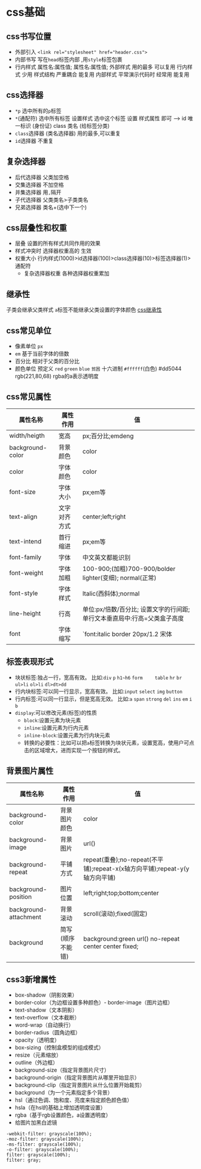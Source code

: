# css基础
## css书写位置
- 外部引入
`<link rel="stylesheet" href="header.css">`
- 内部书写
写在`head`标签内部 ,用`style`标签包裹
- 行内样式
属性名:属性值; 属性名:属性值; 
   外部样式 用的最多 可以复用
   行内样式 少用 样式结构 严重耦合    能复用
   内部样式 平常演示代码时 经常用    能复用


## css选择器
- `*p` 选中所有的`p`标签
- `*`(通配符) 选中所有标签
设置样式    选中这个标签   设置 样式属性 即可 -->
id  唯一标识 (身份证)
class  类名 (给标签分类)
- `class`选择器 (类名选择器)
  用的最多,可以重复
- `id`选择器
  不重复 

## 复杂选择器
- 后代选择器  父类加空格
- 交集选择器  不加空格
- 并集选择器  用`,`隔开
- 子代选择器  父类类名>子类类名
- 兄弟选择器  类名+(选中下一个)


## css层叠性和权重
- 层叠 设置的所有样式共同作用的效果
- 样式冲突时    选择器权重高的  生效
- 权重大小  行内样式(1000)>id选择器(100)>class选择器(10)>标签选择器(1)>通配符
    - 复杂选择器权重  各种选择器权重累加


## 继承性

子类会继承父类样式
`a`标签不能继承父类设置的字体颜色
[css继承性](https://www.cnblogs.com/thislbq/p/5882105.html)

## css常见单位
- 像素单位 `px`
- `em` 基于当前字体的倍数
- 百分比  相对于父类的百分比
- 颜色单位 预定义 `red` `green` `blue` `贫困`
  十六进制 `#ffffff`(白色) #dd5044    rgb(221,80,68)
  rgba的a表示透明度


## css常见属性

|属性名称|属性作用|值|  
|----|---|---|
|width/heigth|宽高|px;百分比;emdeng|
|background-color|背景颜色|color|
|color|字体颜色|color|
|font-size|字体大小|px;em等|
|text-align|文字对齐方式|center;left;right|
|text-intend|首行缩进|px;em等|
|font-family|字体|中文英文都能识别|
|font-weight|字体加粗|100-900;(加粗)700-900/bolder lighter(变细); normal(正常)|
|font-style|字体样式|ltalic(西斜体);normal|
|line-height|行高|单位:px/倍数/百分比; 设置文字的行间距;单行文本垂直局中:行高=父类盒子高度|
|font|字体缩写|`font:italic border 20px/1.2 宋体|

## 标签表现形式
- 块状标签:独占一行，宽高有效。
比如:`div` `p` `h1~h6` `form    ` `table` `hr` `br` `ul>li` `ol>li` `dl>dt>dd`
- 行内块标签:可以同一行显示，宽高有效。
比如:`input` `select` `img` `button`
- 行内标签:可以同一行显示，但是宽高无效。
比如:`a` `span` `strong` `del` `ins` `em` `i` `b`
- `display`:可以修改元素(标签)的性质 
    - `block`:设置元素为块元素
    - `inline`:设置元素为行内元素
    - `inline-block`:设置元素为行内块元素
    - 转换的必要性：比如可以把`a`标签转换为块状元素，设置宽高，使用户可点击的区域增大，进而实现一个按钮的样式。

## 背景图片属性

|属性名称|属性作用|值|
|-------|-----|----|
|background-color|背景图片颜色|color|
|background-image|背景图片|url()|
|background-repeat|平铺方式|repeat(重叠);no-repeat(不平铺);repeat-x(x轴方向平铺);repeat-y(y轴方向平铺)|
|background-position|图片位置|left;right;top;bottom;center|
|background-attachment|背景滚动|scroll(滚动);fixed(固定)|
|background|简写(顺序不能错)|background:green url() no-repeat center center fixed;|

## css3新增属性

- box-shadow（阴影效果）
- border-color（为边框设置多种颜色）- border-image（图片边框）
- text-shadow（文本阴影）
- text-overflow（文本截断） 
- word-wrap（自动换行）
- border-radius（圆角边框）
- opacity（透明度）
- box-sizing（控制盒模型的组成模式）
- resize（元素缩放）
- outline（外边框）
- background-size（指定背景图片尺寸）
- background-origin（指定背景图片从哪里开始显示）
- background-clip（指定背景图片从什么位置开始裁剪）
- background（为一个元素指定多个背景）
- hsl（通过色调、饱和度、亮度来指定颜色颜色值）
- hsla（在hsl的基础上增加透明度设置）
- rgba（基于rgb设置颜色，a设置透明度）
- 给图片加黑白滤镜
```
-webkit-filter: grayscale(100%); 
-moz-filter: grayscale(100%); 
-ms-filter: grayscale(100%); 
-o-filter: grayscale(100%); 
filter: grayscale(100%); 
filter: gray;
```